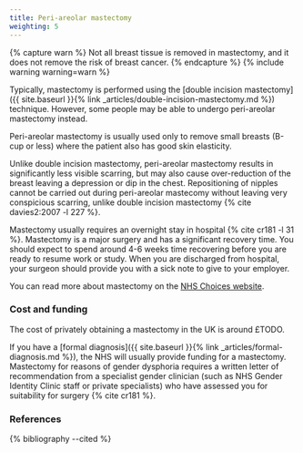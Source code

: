 ```yaml
---
title: Peri-areolar mastectomy
weighting: 5
---
```


{% capture warn %}
Not all breast tissue is removed in mastectomy, and it does not remove the risk of breast cancer.
{% endcapture %}
{% include warning warning=warn %}

Typically, mastectomy is performed using the [double incision mastectomy]({{ site.baseurl }}{% link _articles/double-incision-mastectomy.md %}) technique. However, some people may be able to undergo peri-areolar mastectomy instead.

Peri-areolar mastectomy is usually used only to remove small breasts (B-cup or less) where the patient also has good skin elasticity. 

Unlike double incision mastectomy, peri-areolar mastectomy results in significantly less visible scarring, but may also cause over-reduction of the breast leaving a depression or dip in the chest. Repositioning of nipples cannot be carried out during peri-areolar mastecomy without leaving very conspicious scarring, unlike double incision mastectomy {% cite davies2:2007 -l 227 %}.

Mastectomy usually requires an overnight stay in hospital {% cite cr181 -l 31 %}. Mastectomy is a major surgery and has a significant recovery time. You should expect to spend around 4-6 weeks time recovering before you are ready to resume work or study. When you are discharged from hospital, your surgeon should provide you with a sick note to give to your employer.

You can read more about mastectomy on the [NHS Choices website](http://www.nhs.uk/conditions/mastectomy/Pages/Introduction.aspx).

### Cost and funding

The cost of privately obtaining a mastectomy in the UK is around £TODO.

If you have a [formal diagnosis]({{ site.baseurl }}{% link _articles/formal-diagnosis.md %}), the NHS will usually provide funding for a mastectomy. Mastectomy for reasons of gender dysphoria requires a written letter of recommendation from a specialist gender clinician (such as NHS Gender Identity Clinic staff or private specialists) who have assessed you for suitability for surgery {% cite cr181 %}.

### References

{% bibliography --cited %}
